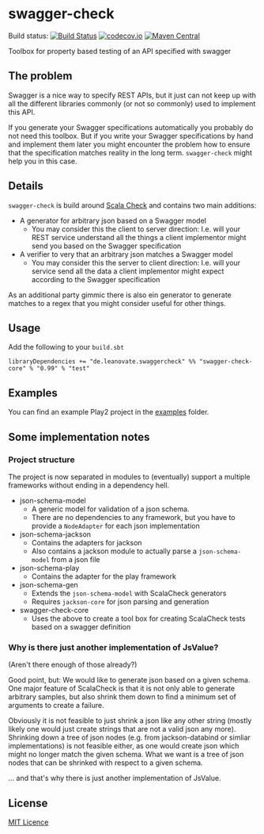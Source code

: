 # swagger-check

Build status: [![Build Status](https://travis-ci.org/leanovate/swagger-check.svg?branch=master)](https://travis-ci.org/leanovate/swagger-check) [![codecov.io](https://codecov.io/github/leanovate/swagger-check/coverage.svg?branch=master)](https://codecov.io/github/leanovate/swagger-check?branch=master)
[![Maven Central](https://maven-badges.herokuapp.com/maven-central/de.leanovate.swaggercheck/swagger-check-core_2.11/badge.svg)](https://maven-badges.herokuapp.com/maven-central/de.leanovate.swaggercheck/swagger-check-core_2.11)

Toolbox for property based testing of an API specified with swagger

## The problem

Swagger is a nice way to specify REST APIs, but it just can not keep up with all
the different libraries commonly (or not so commonly) used to implement this API.

If you generate your Swagger specifications automatically you probably do not need
this toolbox. But if you write your Swagger specifications by hand and implement
them later you might encounter the problem how to ensure that the specification
matches reality in the long term. `swagger-check` might help you in this case.

## Details

`swagger-check` is build around [Scala Check](https://www.scalacheck.org/) and contains two main additions:

* A generator for arbitrary json based on a Swagger model
    * You may consider this the client to server direction: I.e. will your REST service understand all the things a client implementor might send you based on the Swagger specification
* A verifier to very that an arbitrary json matches a Swagger model 
    * You may consider this the server to client direction: I.e. will your service send all the data a client implementor might expect according to the Swagger specification

As an additional party gimmic there is also ein generator to generate matches to a regex that you might consider useful for other things.

## Usage

Add the following to your `build.sbt`

```
libraryDependencies += "de.leanovate.swaggercheck" %% "swagger-check-core" % "0.99" % "test"
```

## Examples

You can find an example Play2 project in the [examples](examples/) folder.

## Some implementation notes

### Project structure

The project is now separated in modules to (eventually) support a multiple frameworks without ending in a dependency hell.

* json-schema-model
  * A generic model for validation of a json schema.
  * There are no dependencies to any framework, but you have to provide a `NodeAdapter` for each json implementation
* json-schema-jackson
  * Contains the adapters for jackson
  * Also contains a jackson module to actually parse a `json-schema-model` from a json file
* json-schema-play
  * Contains the adapter for the play framework
* json-schema-gen
  * Extends the `json-schema-model` with ScalaCheck generators
  * Requires `jackson-core` for json parsing and generation
* swagger-check-core
  * Uses the above to create a tool box for creating ScalaCheck tests based on a swagger definition

### Why is there just another implementation of JsValue? 
(Aren't there enough of those already?)

Good point, but: We would like to generate json based on a given schema. One major feature of ScalaCheck is that it is not only able to generate arbitrary samples, but also shrink them down to find a minimum set of arguments to create a failure.

Obviously it is not feasible to just shrink a json like any other string (mostly likely one would just create strings that are not a valid json any more).
Shrinking down a tree of json nodes (e.g. from jackson-databind or simliar implementations) is not feasible either, as one would create json which might no longer match the given schema. What we want is a tree of json nodes that can be shrinked with respect to a given schema. 

... and that's why there is just another implementation of JsValue.

## License

[MIT Licence](http://opensource.org/licenses/MIT)
